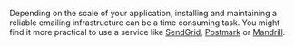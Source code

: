 <!-- usedin: [ _legacy_docker/Tutorials] - post: -->


Depending on the scale of your application, installing and maintaining a reliable emailing infrastructure can be a time consuming task. You might find it more practical to use a service like [SendGrid](http://sendgrid.com), [Postmark](https://postmarkapp.com/) or [Mandrill](http://mandrill.com/).


